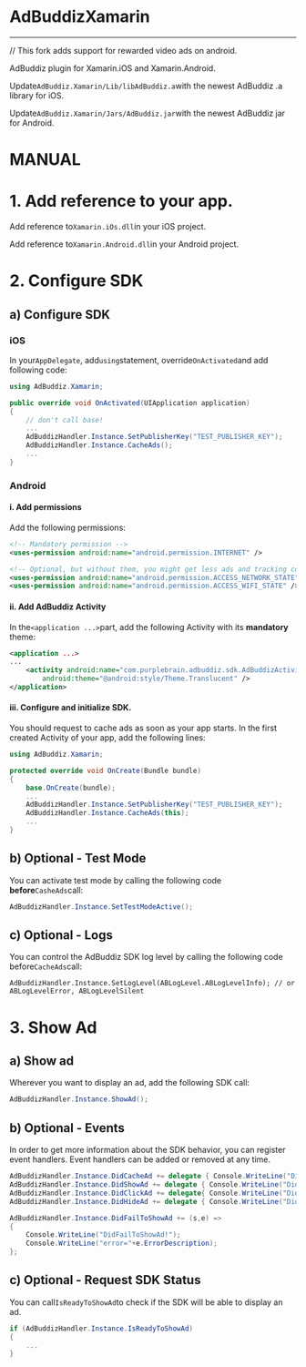 # AdBuddizXamarin
---
// This fork adds support for rewarded video ads on android.

AdBuddiz plugin for Xamarin.iOS and Xamarin.Android.

Update`AdBuddiz.Xamarin/Lib/libAdBuddiz.a`with the newest AdBuddiz .a library for iOS.

Update`AdBuddiz.Xamarin/Jars/AdBuddiz.jar`with the newest AdBuddiz jar for Android.


# MANUAL


# 1. Add reference to your app.

Add reference to`Xamarin.iOs.dll`in your iOS project.

Add reference to`Xamarin.Android.dll`in your Android project.

# 2. Configure SDK

## a) Configure SDK

### iOS

In your`AppDelegate`, add`using`statement, override`OnActivated`and add following code:

```c#
using AdBuddiz.Xamarin;

public override void OnActivated(UIApplication application) 
{
	// don't call base!
	...
	AdBuddizHandler.Instance.SetPublisherKey("TEST_PUBLISHER_KEY");
 	AdBuddizHandler.Instance.CacheAds();
	...
}
```

### Android

#### i. Add permissions
Add the following permissions:

```xml
<!-- Mandatory permission -->
<uses-permission android:name="android.permission.INTERNET" />

<!-- Optional, but without them, you might get less ads and tracking could be less accurate -->
<uses-permission android:name="android.permission.ACCESS_NETWORK_STATE" />
<uses-permission android:name="android.permission.ACCESS_WIFI_STATE" />
```

#### ii. Add AdBuddiz Activity
In the`<application ...>`part, add the following Activity with its **mandatory** theme:

```xml
<application ...>
...
	<activity android:name="com.purplebrain.adbuddiz.sdk.AdBuddizActivity"
		android:theme="@android:style/Theme.Translucent" />
</application>
```

#### iii. Configure and initialize SDK.
You should request to cache ads as soon as your app starts. In the first created Activity of your app, add the following lines:

```c#
using AdBuddiz.Xamarin;

protected override void OnCreate(Bundle bundle) 
{
	base.OnCreate(bundle);
	...
	AdBuddizHandler.Instance.SetPublisherKey("TEST_PUBLISHER_KEY");
	AdBuddizHandler.Instance.CacheAds(this);
	...		
}
```

## b) Optional - Test Mode
You can activate test mode by calling the following code **before**`CasheAds`call:

```c#	
AdBuddizHandler.Instance.SetTestModeActive();
```

## c) Optional - Logs
You can control the AdBuddiz SDK log level by calling the following code before`CacheAds`call:

	AdBuddizHandler.Instance.SetLogLevel(ABLogLevel.ABLogLevelInfo); // or ABLogLevelError, ABLogLevelSilent

# 3. Show Ad

## a) Show ad

Wherever you want to display an ad, add the following SDK call:
	
```c#
AdBuddizHandler.Instance.ShowAd();
```

## b) Optional - Events
In order to get more information about the SDK behavior, you can register event handlers. Event handlers can be added or removed at any time.

```c#	
AdBuddizHandler.Instance.DidCacheAd += delegate { Console.WriteLine("DidCacheAd!"); };
AdBuddizHandler.Instance.DidShowAd += delegate { Console.WriteLine("DidShowAd!"); };
AdBuddizHandler.Instance.DidClickAd += delegate{ Console.WriteLine("DidClickAd!"); };
AdBuddizHandler.Instance.DidHideAd += delegate { Console.WriteLine("DidHideAd!"); };

AdBuddizHandler.Instance.DidFailToShowAd += (s,e) => 
{ 
    Console.WriteLine("DidFailToShowAd!");
    Console.WriteLine("error="+e.ErrorDescription);
};
```

## c) Optional - Request SDK Status

You can call`IsReadyToShowAd`to check if the SDK will be able to display an ad.

```c#
if (AdBuddizHandler.Instance.IsReadyToShowAd) 
{
	...
}
```
